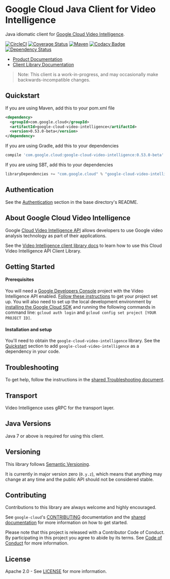 Google Cloud Java Client for Video Intelligence
======================================

Java idiomatic client for [Google Cloud Video Intelligence][cloud-video-intelligence].

[![CircleCI](https://circleci.com/gh/GoogleCloudPlatform/google-cloud-java/tree/master.svg?style=shield)](https://circleci.com/gh/GoogleCloudPlatform/google-cloud-java/tree/master)
[![Coverage Status](https://coveralls.io/repos/GoogleCloudPlatform/google-cloud-java/badge.svg?branch=master)](https://coveralls.io/r/GoogleCloudPlatform/google-cloud-java?branch=master)
[![Maven](https://img.shields.io/maven-central/v/com.google.cloud/google-cloud-video-intelligence.svg)](https://img.shields.io/maven-central/v/com.google.cloud/google-cloud-video-intelligence.svg)
[![Codacy Badge](https://api.codacy.com/project/badge/grade/9da006ad7c3a4fe1abd142e77c003917)](https://www.codacy.com/app/mziccard/google-cloud-java)
[![Dependency Status](https://www.versioneye.com/user/projects/58fe4c8d6ac171426c414772/badge.svg?style=flat)](https://www.versioneye.com/user/projects/58fe4c8d6ac171426c414772)

- [Product Documentation][video-product-docs]
- [Client Library Documentation][video-client-lib-docs]

> Note: This client is a work-in-progress, and may occasionally
> make backwards-incompatible changes.

Quickstart
----------

[//]: # ({x-version-update-start:google-cloud-video-intelligence:released})
If you are using Maven, add this to your pom.xml file
```xml
<dependency>
  <groupId>com.google.cloud</groupId>
  <artifactId>google-cloud-video-intelligence</artifactId>
  <version>0.53.0-beta</version>
</dependency>
```
If you are using Gradle, add this to your dependencies
```Groovy
compile 'com.google.cloud:google-cloud-video-intelligence:0.53.0-beta'
```
If you are using SBT, add this to your dependencies
```Scala
libraryDependencies += "com.google.cloud" % "google-cloud-video-intelligence" % "0.53.0-beta"
```
[//]: # ({x-version-update-end})

Authentication
--------------

See the [Authentication](https://github.com/GoogleCloudPlatform/google-cloud-java#authentication) section
in the base directory's README.

About Google Cloud Video Intelligence
----------------------------

Google [Cloud Video Intelligence API][cloud-video-intelligence]
allows developers to use Google video analysis technology as part of their applications.

See the [Video Intelligence client library docs][video-client-lib-docs]
to learn how to use this Cloud Video Intelligence API Client Library.

Getting Started
---------------
#### Prerequisites
You will need a [Google Developers Console](https://console.developers.google.com/) project with the Video Intelligence API enabled. [Follow these instructions](https://cloud.google.com/docs/authentication#preparation) to get your project set up. You will also need to set up the local development environment by [installing the Google Cloud SDK](https://cloud.google.com/sdk/) and running the following commands in command line: `gcloud auth login` and `gcloud config set project [YOUR PROJECT ID]`.

#### Installation and setup
You'll need to obtain the `google-cloud-video-intelligence` library.
See the [Quickstart](#quickstart) section to add `google-cloud-video-intelligence` as a dependency in your code.

Troubleshooting
---------------

To get help, follow the instructions in the [shared Troubleshooting document](https://github.com/GoogleCloudPlatform/gcloud-common/blob/master/troubleshooting/readme.md#troubleshooting).

Transport
---------
Video Intelligence uses gRPC for the transport layer.

Java Versions
-------------

Java 7 or above is required for using this client.

Versioning
----------

This library follows [Semantic Versioning](http://semver.org/).

It is currently in major version zero (``0.y.z``), which means that anything may change at any time and the public API should not be considered stable.

Contributing
------------

Contributions to this library are always welcome and highly encouraged.

See `google-cloud`'s [CONTRIBUTING] documentation and the [shared documentation](https://github.com/GoogleCloudPlatform/gcloud-common/blob/master/contributing/readme.md#how-to-contribute-to-gcloud) for more information on how to get started.

Please note that this project is released with a Contributor Code of Conduct. By participating in this project you agree to abide by its terms. See [Code of Conduct][code-of-conduct] for more information.

License
-------

Apache 2.0 - See [LICENSE] for more information.


[CONTRIBUTING]:https://github.com/GoogleCloudPlatform/google-cloud-java/blob/master/CONTRIBUTING.md
[code-of-conduct]:https://github.com/GoogleCloudPlatform/google-cloud-java/blob/master/CODE_OF_CONDUCT.md#contributor-code-of-conduct
[LICENSE]: https://github.com/GoogleCloudPlatform/google-cloud-java/blob/master/LICENSE
[cloud-platform]: https://cloud.google.com/
[cloud-video-intelligence]: https://cloud.google.com/video-intelligence/
[video-product-docs]: https://cloud.google.com/video-intelligence/docs/
[video-client-lib-docs]: https://googlecloudplatform.github.io/google-cloud-java/google-cloud-clients/apidocs/index.html?com/google/cloud/videointelligence/v1/package-summary.html

